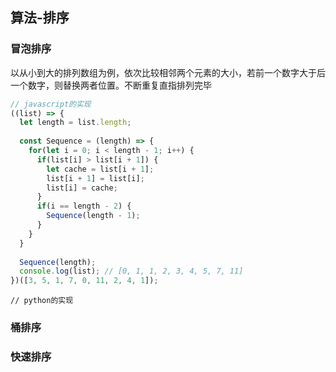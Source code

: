 ## 算法-排序

### 冒泡排序
以从小到大的排列数组为例，依次比较相邻两个元素的大小，若前一个数字大于后一个数字，则替换两者位置。不断重复直指排列完毕

```javascript
// javascript的实现
((list) => {
  let length = list.length;
  
  const Sequence = (length) => {
    for(let i = 0; i < length - 1; i++) {
      if(list[i] > list[i + 1]) {
        let cache = list[i + 1];
        list[i + 1] = list[i];
        list[i] = cache;
      }
      if(i == length - 2) {
        Sequence(length - 1);
      }
    }
  }
  
  Sequence(length);
  console.log(list); // [0, 1, 1, 2, 3, 4, 5, 7, 11]
})([3, 5, 1, 7, 0, 11, 2, 4, 1]);
```

```
// python的实现

```

### 桶排序

### 快速排序